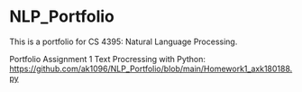 # NLP_Portfolio
This is a portfolio for CS 4395: Natural Language Processing. 

Portfolio Assignment 1 Text Procressing with Python:
https://github.com/ak1096/NLP_Portfolio/blob/main/Homework1_axk180188.py
